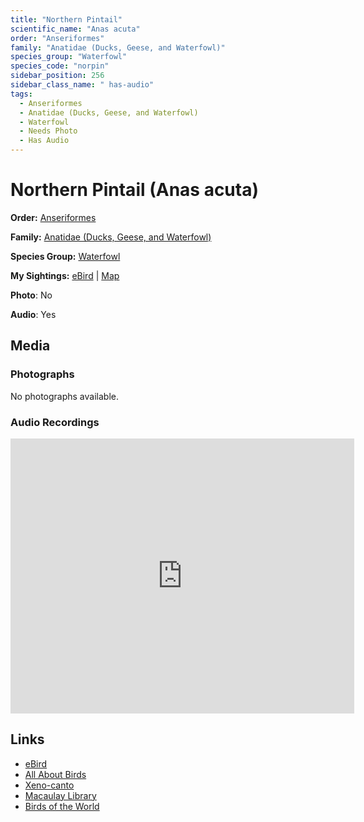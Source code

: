 ```yaml
---
title: "Northern Pintail"
scientific_name: "Anas acuta"
order: "Anseriformes"
family: "Anatidae (Ducks, Geese, and Waterfowl)"
species_group: "Waterfowl"
species_code: "norpin"
sidebar_position: 256
sidebar_class_name: " has-audio"
tags: 
  - Anseriformes
  - Anatidae (Ducks, Geese, and Waterfowl)
  - Waterfowl
  - Needs Photo
  - Has Audio
---
```


# Northern Pintail (Anas acuta)

**Order:** [Anseriformes](/tags/anseriformes)

**Family:** [Anatidae (Ducks, Geese, and Waterfowl)](/tags/anatidae-ducks-geese-and-waterfowl)

**Species Group:** [Waterfowl](/tags/waterfowl)

**My Sightings:** [eBird](https://ebird.org/lifelist?r=world&time=life&spp=norpin) | [Map](/map?species_code=norpin)

**Photo**: No 

**Audio**: Yes

## Media
### Photographs
No photographs available.

### Audio Recordings
<iframe src="https://macaulaylibrary.org/asset/626557675/embed" width="550" height="440" frameborder="0" allowfullscreen></iframe>

## Links
* [eBird](https://ebird.org/species/norpin) 
* [All About Birds](https://www.allaboutbirds.org/guide/norpin) 
* [Xeno-canto](https://www.xeno-canto.org/species/anas-acuta) 
* [Macaulay Library](https://search.macaulaylibrary.org/catalog?taxonCode=norpin&sort=rating_rank_desc)
* [Birds of the World](https://birdsoftheworld.org/bow/species/norpin)

